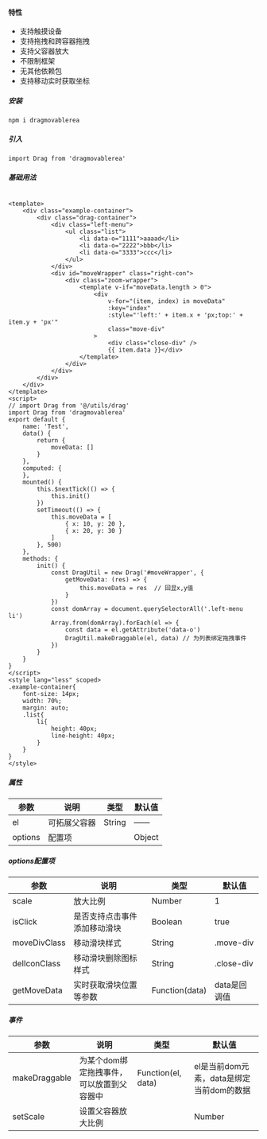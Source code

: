 
#### 特性

* 支持触摸设备
* 支持拖拽和跨容器拖拽
* 支持父容器放大
* 不限制框架
* 无其他依赖包
* 支持移动实时获取坐标

##### 安装
```
npm i dragmovablerea
```
##### 引入
```
import Drag from 'dragmovablerea'
```
##### 基础用法
```

<template>
    <div class="example-container">
        <div class="drag-container">
            <div class="left-menu">
                <ul class="list">
                    <li data-o="1111">aaaad</li>
                    <li data-o="2222">bbb</li>
                    <li data-o="3333">ccc</li>
                </ul>
            </div>
            <div id="moveWrapper" class="right-con">
                <div class="zoom-wrapper">
                    <template v-if="moveData.length > 0">
                        <div
                            v-for="(item, index) in moveData"
                            :key="index"
                            :style="'left:' + item.x + 'px;top:' + item.y + 'px'"
                            class="move-div"
                        >
                            <div class="close-div" />
                            {{ item.data }}</div>
                    </template>
                </div>
            </div>
        </div>
    </div>
</template>
<script>
// import Drag from '@/utils/drag'
import Drag from 'dragmovablerea'
export default {
    name: 'Test',
    data() {
        return {
            moveData: []
        }
    },
    computed: {
    },
    mounted() {
        this.$nextTick(() => {
            this.init()
        })
        setTimeout(() => {
            this.moveData = [
                { x: 10, y: 20 },
                { x: 20, y: 30 }
            ]
        }, 500)
    },
    methods: {
        init() {
            const DragUtil = new Drag('#moveWrapper', {
                getMoveData: (res) => {
                    this.moveData = res  // 回显x,y值
                }
            })
            const domArray = document.querySelectorAll('.left-menu li')
            Array.from(domArray).forEach(el => {
                const data = el.getAttribute('data-o')
                DragUtil.makeDraggable(el, data) // 为列表绑定拖拽事件
            })
        }
    }
}
</script>
<style lang="less" scoped>
.example-container{
    font-size: 14px;
    width: 70%;
    margin: auto;
    .list{
        li{
            height: 40px;
            line-height: 40px;
        }
    }
}
</style>

```
##### 属性

| 参数 | 说明 | 类型 | 默认值 |
| --- | --- | --- | --- |
| el |  可拓展父容器| String |——  |
| options |  配置项|  | Object |

##### options配置项

| 参数 | 说明 | 类型 | 默认值 |
| --- | --- | --- | --- |
| scale | 放大比例| Number |1  |
| isClick | 是否支持点击事件添加移动滑块  | Boolean |true  |
| moveDivClass | 移动滑块样式| String |.move-div  |
| delIconClass | 移动滑块删除图标样式| String |.close-div  |
| getMoveData | 实时获取滑块位置等参数| Function(data) |data是回调值   |

##### 事件

| 参数 | 说明 | 类型 | 默认值 |
| --- | --- | --- | --- |
| makeDraggable | 为某个dom绑定拖拽事件，可以放置到父容器中 | Function(el, data) |el是当前dom元素，data是绑定当前dom的数据  |
| setScale |  设置父容器放大比例|  | Number | 1
